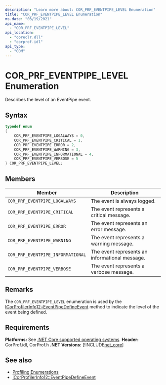```yaml
---
description: "Learn more about: COR_PRF_EVENTPIPE_LEVEL Enumeration"
title: "COR_PRF_EVENTPIPE_LEVEL Enumeration"
ms.date: "03/19/2021"
api_name: 
  - "COR_PRF_EVENTPIPE_LEVEL"
api_location: 
  - "coreclr.dll"
  - "corprof.idl"
api_type: 
  - "COM"
---
```

# COR_PRF_EVENTPIPE_LEVEL Enumeration

Describes the level of an EventPipe event.
  
## Syntax  
  
```cpp  
typedef enum
{
    COR_PRF_EVENTPIPE_LOGALWAYS = 0,
    COR_PRF_EVENTPIPE_CRITICAL = 1,
    COR_PRF_EVENTPIPE_ERROR = 2,
    COR_PRF_EVENTPIPE_WARNING = 3,
    COR_PRF_EVENTPIPE_INFORMATIONAL = 4,
    COR_PRF_EVENTPIPE_VERBOSE = 5
} COR_PRF_EVENTPIPE_LEVEL;
```  
  
## Members  
  
|Member|Description|  
|------------|-----------------|  
|`COR_PRF_EVENTPIPE_LOGALWAYS`|The event is always logged.|
|`COR_PRF_EVENTPIPE_CRITICAL`|The event represents a critical message.|
|`COR_PRF_EVENTPIPE_ERROR`|The event represents an error message.|
|`COR_PRF_EVENTPIPE_WARNING`|The event represents a warning message.|
|`COR_PRF_EVENTPIPE_INFORMATIONAL`|The event represents an informational message.|
|`COR_PRF_EVENTPIPE_VERBOSE`|The event represents a verbose message.|
  
## Remarks  

 The `COR_PRF_EVENTPIPE_LEVEL` enumeration is used by the [ICorProfilerInfo12::EventPipeDefineEvent](icorprofilerinfo12-eventpipedefineevent-method.md) method to indicate the level of the event being defined.
  
## Requirements  

**Platforms:** See [.NET Core supported operating systems](../../../core/install/windows.md?pivots=os-windows).
**Header:** CorProf.idl, CorProf.h
**.NET Versions:** [!INCLUDE[net_core](../../../../includes/net-core-50-md.md)]
  
## See also

- [Profiling Enumerations](profiling-enumerations.md)
- [ICorProfilerInfo12::EventPipeDefineEvent](icorprofilerinfo12-eventpipedefineevent-method.md)
